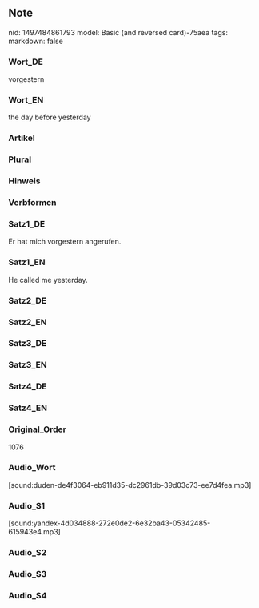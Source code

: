 ## Note
nid: 1497484861793
model: Basic (and reversed card)-75aea
tags: 
markdown: false

### Wort_DE
vorgestern

### Wort_EN
the day before yesterday

### Artikel


### Plural


### Hinweis


### Verbformen


### Satz1_DE
Er hat mich vorgestern angerufen.

### Satz1_EN
He called me yesterday.

### Satz2_DE


### Satz2_EN


### Satz3_DE


### Satz3_EN


### Satz4_DE


### Satz4_EN


### Original_Order
1076

### Audio_Wort
[sound:duden-de4f3064-eb911d35-dc2961db-39d03c73-ee7d4fea.mp3]

### Audio_S1
[sound:yandex-4d034888-272e0de2-6e32ba43-05342485-615943e4.mp3]

### Audio_S2


### Audio_S3


### Audio_S4

